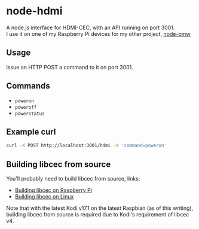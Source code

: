 # node-hdmi

A node.js interface for HDMI-CEC, with an API running on port 3001.  
I use it on one of my Raspberry Pi devices for my other project, [node-bmw](https://github.com/kmalinich/node-bmw)

## Usage
Issue an HTTP POST a command to it on port 3001.  

## Commands
* `poweron`
* `poweroff`
* `powerstatus`

## Example curl
```bash
curl -X POST http://localhost:3001/hdmi -d 'command=poweron'
```

## Building libcec from source
You'll probably need to build libcec from source, links:  
* [Building libcec on Raspberry Pi](https://github.com/Pulse-Eight/libcec/blob/master/docs/README.raspberrypi.md)  
* [Building libcec on Linux](https://github.com/Pulse-Eight/libcec/blob/master/docs/README.linux.md)  

Note that with the latest Kodi v17.1 on the latest Raspbian (as of this writing), building libcec from source is required due to Kodi's requirement of libcec v4.
